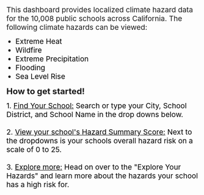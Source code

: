 
<span style="font-size:19px;">This dashboard provides localized climate hazard data for the 10,008 public schools across California. The following climate hazards can be viewed:
</span>

<ul>
   <li style="color:black;font-size:19px">Extreme Heat</li>
   <li style="color:black;font-size:19px">Wildfire</li>
   <li style="color:black;font-size:19px">Extreme Precipitation</li>
   <li style="color:black;font-size:19px">Flooding</li>
   <li style="color:black;font-size:19px">Sea Level Rise</li>
  </ul>

<span style="font-size:22px;"><b>How to get started!</b></span>

<span style="color:black;font-size:19px">
1. <u>Find Your School:</u> Search or type your City, School District, and School Name in the drop downs below.
   <br><br>
2. <u>View your school's Hazard Summary Score:</u> Next to the dropdowns is your schools overall hazard risk on a scale of 0 to 25. 
   <br><br>
3. <u>Explore more:</u> Head on over to the "Explore Your Hazards" and learn more about the hazards your school has a high risk for. 
</span>
   